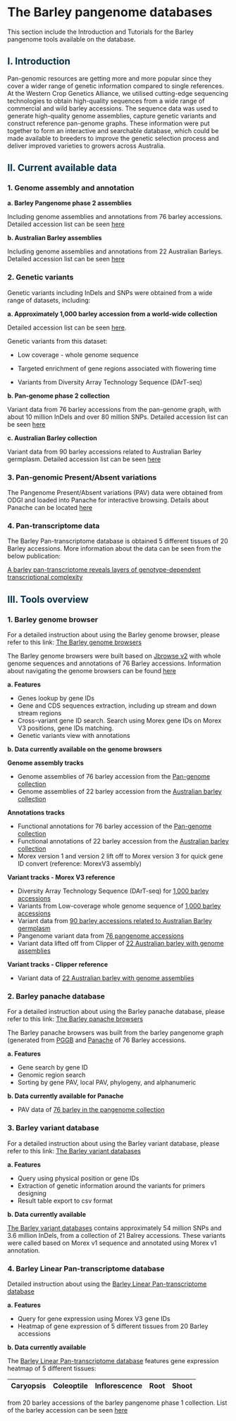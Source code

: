 # The Barley pangenome databases

This section include the Introduction and Tutorials for the Barley pangenome tools available on the database.

## <span style="color:#023047"> I. Introduction </span>

Pan-genomic resources are getting more and more popular since they cover a wider range of genetic information compared to single references. At the Western Crop Genetics Alliance, we utilised cutting-edge sequencing technologies to obtain high-quality sequences from a wide range of commercial and wild barley accessions. The sequence data was used to generate high-quality genome assemblies, capture genetic variants and construct reference pan-genome graphs. These information were put together to form an interactive and searchable database, which could be made available to breeders to improve the genetic selection process and deliver improved varieties to growers across Australia.

## <span style="color:#023047"> II. Current available data </span>

### 1. Genome assembly and annotation

**a. Barley Pangenome phase 2 assemblies**

Including genome assemblies and annotations from 76 barley accessions. Detailed accession list can be seen [here](/info/pangenome_accessions.md)

**b. Australian Barley assemblies**

Including genome assemblies and annotations from 22 Australian Barleys. Detailed accession list can be seen [here](/info/AUbarley_accessions.md)

### 2. Genetic variants

Genetic variants including InDels and SNPs were obtained from a wide range of datasets, including:

**a. Approximately 1,000 barley accession from a world-wide collection**

Detailed accession list can be seen [here](https://ftp.ebi.ac.uk/biostudies/fire/E-MTAB-/362/E-MTAB-7362/Files/E-MTAB-7362.sdrf.txt).

Genetic variants from this dataset:

* Low coverage - whole genome sequence

* Targeted enrichment of gene regions associated with flowering time

* Variants from Diversity Array Technology Sequence (DArT-seq)

**b. Pan-genome phase 2 collection**

Variant data from 76 barley accessions from the pan-genome graph, with about 10 million InDels and over 80 million SNPs. Detailed accession list can be seen [here](/info/pangenome_accessions.md)

**c. Australian Barley collection**

Variant data from 90 barley accessions related to Australian Barley germplasm. Detailed accession list can be seen [here](info/AU_90_variant.md)

### 3. Pan-genomic Present/Absent variations

The Pangenome Present/Absent variations (PAV) data were obtained from ODGI and loaded into Panache for interactive browsing. Details about Panache can be located [here](https://github.com/SouthGreenPlatform/panache)

### 4. Pan-transcriptome data

The Barley Pan-transcriptome database is obtained 5 different tissues of 20 Barley accessions. More information about the data can be seen from the below publication:

[A barley pan-transcriptome reveals layers of genotype-dependent transcriptional complexity](https://www.researchsquare.com/article/rs-3787876/v1)

## <span style="color:#023047"> III. Tools overview </span>

### 1. Barley genome browser  

For a detailed instruction about using the Barley genome browser, please refer to this link: [The Barley genome browsers](tools/barley_jbrowse.md)

The Barley genome browsers were built based on [Jbrowse v2](https://jbrowse.org/jb2/) with whole genome sequences and annotations of 76 Barley accessions.
Information about navigating the genome browsers can be found [here](tools/barley_jbrowse.md)

**a. Features**

* Genes lookup by gene IDs  
* Gene and CDS sequences extraction, including up stream and down stream regions  
* Cross-variant gene ID search. Search using Morex gene IDs on Morex V3 positions, gene IDs matching.
* Genetic variants view with annotations

**b. Data currently available on the genome browsers**

**Genome assembly tracks**

* Genome assemblies of 76 barley accession from the [Pan-genome collection](/info/pangenome_accessions.md)  
* Genome assemblies of 22 barley accession from the [Australian barley collection](/info/AUbarley_accessions.md)   

**Annotations tracks**

* Functional annotations for 76 barley accession of the [Pan-genome collection](/info/pangenome_accessions.md)  
* Functional annotations of 22 barley accession from the [Australian barley collection](/info/AUbarley_accessions.md)  
* Morex version 1 and version 2 lift off to Morex version 3 for quick gene ID convert (reference: MorexV3 assembly)  


**Variant tracks - Morex V3 reference**

* Diversity Array Technology Sequence (DArT-seq) for [1,000 barley accessions](https://ftp.ebi.ac.uk/biostudies/fire/E-MTAB-/362/E-MTAB-7362/Files/E-MTAB-7362.sdrf.txt)
* Variants from Low-coverage whole genome sequence of [1,000 barley accessions](https://ftp.ebi.ac.uk/biostudies/fire/E-MTAB-/362/E-MTAB-7362/Files/E-MTAB-7362.sdrf.txt)  
* Variant data from [90 barley accessions related to Australian Barley germplasm](info/AU_90_variant.md)  
* Pangenome variant data from [76 pangenome accessions](/info/pangenome_accessions.md)  
* Variant data lifted off from Clipper of [22 Australian barley with genome assemblies](/info/AUbarley_accessions.md)  

**Variant tracks - Clipper reference**

* Variant data of [22 Australian barley with genome assemblies](/info/AUbarley_accessions.md)  

### 2. Barley panache database

For a detailed instruction about using the Barley panache database, please refer to this link: [The Barley panache browsers](tools/barley_panache.md)  

The Barley panache browsers was built from the barley pangenome graph (generated from [PGGB](https://github.com/pangenome/pggb) and [Panache](https://github.com/SouthGreenPlatform/panache) of 76 Barley accessions.

**a. Features**

* Gene search by gene ID  
* Genomic region search  
* Sorting by gene PAV, local PAV, phylogeny, and alphanumeric  

**b. Data currently available for Panache**

* PAV data of [76 barley in the pangenome collection](/info/pangenome_accessions.md)  

### 3. Barley variant database

For a detailed instruction about using the Barley variant database, please refer to this link: [The Barley variant databases](tools/barley_variantdb.md)

**a. Features**

* Query using physical position or gene IDs  
* Extraction of genetic information around the variants for primers designing  
* Result table export to csv format  

**b. Data currently available**

[The Barley variant databases](tools/barley_variantdb.md) contains approximately 54 million SNPs and 3.6 million InDels, from a collection of 21 Balrey accessions.
These variants were called based on Morex v1 sequence and annotated using Morex v1 annotation.

### 4. Barley Linear Pan-transcriptome database

Detailed instruction about using the [Barley Linear Pan-transcriptome database](tools/barley_panbart20.md)

**a. Features**

* Query for gene expression using Morex V3 gene IDs    
* Heatmap of gene expression of 5 different tissues from 20 Barley accessions

**b. Data currently available**

The [Barley Linear Pan-transcriptome database](tools/barley_panbart20.md) features gene expression heatmap of 5 different tissues:

| Caryopsis | Coleoptile | Inflorescence | Root | Shoot |
|-----------|------------|---------------|------|-------|

from 20 barley accessions of the barley pangenome phase 1 collection. List of the barley accession can be seen [here](info/barley_panbart20.md)
